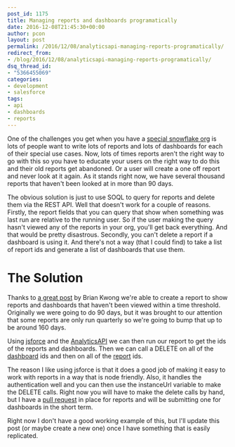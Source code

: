 ```yaml
---
post_id: 1175
title: Managing reports and dashboards programatically
date: 2016-12-08T21:45:30+00:00
author: pcon
layout: post
permalink: /2016/12/08/analyticsapi-managing-reports-programatically/
redirect_from:
- /blog/2016/12/08/analyticsapi-managing-reports-programatically/
dsq_thread_id:
- "5366455069"
categories:
- development
- salesforce
tags:
- api
- dashboards
- reports
---
```

One of the challenges you get when you have a [special snowflake org](https://www.salesforce.com/blog/2016/10/you-should-use-standard-objects.html) is lots of people want to write lots of reports and lots of dashboards for each of their special use cases.  Now, lots of times reports aren't the right way to go with this so you have to educate your users on the right way to do this and their old reports get abandoned.  Or a user will create a one off report and never look at it again.  As it stands right now, we have several thousand reports that haven't been looked at in more than 90 days.

<!--more-->

The obvious solution is just to use SOQL to query for reports and delete them via the REST API.  Well that doesn't work for a couple of reasons.  Firstly, the report fields that you can query that show when something was last run are relative to the running user.  So if the user making the query hasn't viewed any of the reports in your org, you'll get back everything.  And that would be pretty disastrous.  Secondly, you can't delete a report if a dashboard is using it.  And there's not a way (that I could find) to take a list of report ids and generate a list of dashboards that use them.

# The Solution

Thanks to [a great post](http://thewizardnews.com/2014/08/28/report-magic-last-run-of-a-dashboard/) by Brian Kwong we're able to create a report to show reports and dashboards that haven't been viewed within a time threshold.  Originally we were going to do 90 days, but it was brought to our attention that some reports are only run quarterly so we're going to bump that up to be around 160 days.

Using [jsforce](https://jsforce.github.io/document/#analytics-api) and the [AnalyticsAPI](https://developer.salesforce.com/docs/atlas.en-us.api_analytics.meta/api_analytics/) we can then run our report to get the ids of the reports and dashboards.  Then we can call a DELETE on all of the [dashboard](https://developer.salesforce.com/docs/atlas.en-us.api_analytics.meta/api_analytics/analytics_api_dashboard_delete.htm) ids and then on all of the [report](https://developer.salesforce.com/docs/atlas.en-us.api_analytics.meta/api_analytics/sforce_analytics_rest_api_delete_report.htm#example_delete_report) ids.

The reason I like using jsforce is that it does a good job of making it easy to work with reports in a way that is node friendly.  Also, it handles the authentication well and you can then use the instanceUrl variable to make the DELETE calls.  Right now you will have to make the delete calls by hand, but I have a [pull request](https://github.com/jsforce/jsforce/pull/568) in place for reports and will be submitting one for dashboards in the short term.

Right now I don't have a good working example of this, but I'll update this post (or maybe create a new one) once I have something that is easily replicated.